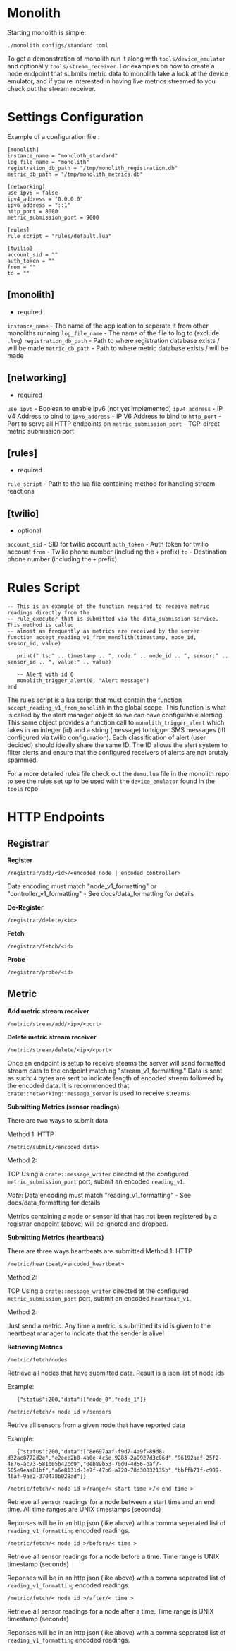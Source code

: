 # Monolith

Starting monolith is simple:

```
./monolith configs/standard.toml
```

To get a demonstration of monolith run it along with `tools/device_emulator` and optionally `tools/stream_receiver`.
For examples on how to create a node endpoint that submits metric data to monolith take a look at the device emulator, and if you're interested in having live metrics streamed to you check out the stream receiver.

# Settings Configuration


Example of a configuration file : 

```
[monolith]
instance_name = "monoloth_standard"
log_file_name = "monolith"
registration_db_path = "/tmp/monolith_registration.db"
metric_db_path = "/tmp/monolith_metrics.db"

[networking]
use_ipv6 = false
ipv4_address = "0.0.0.0"
ipv6_address = "::1"
http_port = 8080
metric_submission_port = 9000

[rules]
rule_script = "rules/default.lua"

[twilio]
account_sid = ""
auth_token = ""
from = ""
to = ""
```

## [monolith]
- required


`instance_name` - The name of the application to seperate it from other monoliths running
`log_file_name` - The name of the file to log to (exclude `.log`)
`registration_db_path` - Path to where registration database exists / will be made
`metric_db_path` - Path to where metric database exists / will be made

## [networking]
- required


`use_ipv6` - Boolean to enable ipv6 (not yet implemented)
`ipv4_address` - IP V4 Address to bind to 
`ipv6_address` - IP V6 Address to bind to
`http_port` - Port to serve all HTTP endpoints on
`metric_submission_port` - TCP-direct metric submission port 

## [rules]
- required

`rule_script` - Path to the lua file containing method for handling stream reactions

## [twilio]
- optional

`account_sid` - SID for twilio account
`auth_token` - Auth token for twilio account
`from` - Twilio phone number (including the `+` prefix)
`to` - Destination phone number (including the `+` prefix)


# Rules Script

```
-- This is an example of the function required to receive metric readings directly from the
-- rule_executor that is submitted via the data_submission service. This method is called 
-- almost as frequently as metrics are received by the server
function accept_reading_v1_from_monolith(timestamp, node_id, sensor_id, value)

   print(" ts:" .. timestamp .. ", node:" .. node_id .. ", sensor:" .. sensor_id .. ", value:" .. value)

   -- Alert with id 0
   monolith_trigger_alert(0, "Alert message")
end
```

The rules script is a lua script that must contain the function `accept_reading_v1_from_monolith` in the global scope. This function is what is called by the alert manager object so we can have configurable alerting. This same object provides a function call to `monolith_trigger_alert` which takes in an integer (id) and a string (message) to trigger SMS messages (iff configured via twilio configuration). Each classification of alert (user decided) should ideally share the same ID. The ID allows the alert system to filter alerts and ensure that the configured receivers of alerts are not brutaly spammed. 

For a more detailed rules file check out the `demu.lua` file in the monolith repo to see the rules set up to be used with the `device_emulator` found in the `tools` repo.


# HTTP Endpoints

## Registrar

**Register**

`/registrar/add/<id>/<encoded_node | encoded_controller>`

Data encoding must match "node_v1_formatting" or "controller_v1_formatting" - See docs/data_formatting for details

**De-Register**

`/registrar/delete/<id>`

**Fetch**

`/registrar/fetch/<id>`

**Probe**

`/registrar/probe/<id>`

## Metric

**Add metric stream receiver**

 `/metric/stream/add/<ip>/<port>`
 
**Delete metric stream receiver**

 `/metric/stream/delete/<ip>/<port>`

Once an endpoint is setup to receive steams the server will send formatted stream data to the endpoint matching "stream_v1_formatting." Data is sent as such: `4` bytes are sent to indicate length of encoded stream followed by the encoded data. It is recommended that `crate::networking::message_server` is used to receive streams.

**Submitting Metrics (sensor readings)**

There are two ways to submit data

Method 1: HTTP 

`/metric/submit/<encoded_data>`

Method 2: 

TCP Using a `crate::message_writer` directed at the configured `metric_submission_port` port,
submit an encoded `reading_v1`.

*Note*: 
Data encoding must match "reading_v1_formatting" - See docs/data_formatting for details

Metrics containing a node or sensor id that has not been registered by a registrar endpoint (above) will be ignored and dropped.

**Submitting Metrics (heartbeats)**

There are three ways heartbeats are submitted
Method 1: HTTP 

`/metric/heartbeat/<encoded_heartbeat>`

Method 2: 

TCP Using a `crate::message_writer` directed at the configured `metric_submission_port` port, 
submit an encoded `heartbeat_v1`.

Method 2: 

Just send a metric. Any time a metric is submitted its id is given to the heartbeat manager to indicate that 
the sender is alive!

**Retrieving Metrics**

`/metric/fetch/nodes`

Retrieve all nodes that have submitted data. Result is a json list of node ids

Example:
```
   {"status":200,"data":["node_0","node_1"]}
```

`/metric/fetch/< node id >/sensors`

Retrive all sensors from a given node that have reported data

Example:
```
   {"status":200,"data":["8e697aaf-f9d7-4a9f-89d8-d32ac8772d2e","e2eee2b8-4a0e-4c5e-9283-2a9927d3c86d","96192aef-25f2-4876-ac73-581b05b42cd9","0eb89b53-70d0-4d56-baf7-505e9eaa81bf","a6e8131d-1e7f-47b6-a720-78d30832135b","bbffb71f-c909-46af-9ae2-370478b028ad"]}
```

`/metric/fetch/< node id >/range/< start time >/< end time >`

Retrieve all sensor readings for a node between a start time and an end time. All time ranges
are UNIX timestamps (seconds)

Reponses will be in an http json (like above) with a comma seperated list of `reading_v1_formatting` encoded readings.

`/metric/fetch/< node id >/before/< time >`

Retrieve all sensor readings for a node before a time. Time range
is UNIX timestamp (seconds)

Reponses will be in an http json (like above) with a comma seperated list of `reading_v1_formatting` encoded readings.

`/metric/fetch/< node id >/after/< time >`

Retrieve all sensor readings for a node after a time. Time range
is UNIX timestamp (seconds)

Reponses will be in an http json (like above) with a comma seperated list of `reading_v1_formatting` encoded readings.